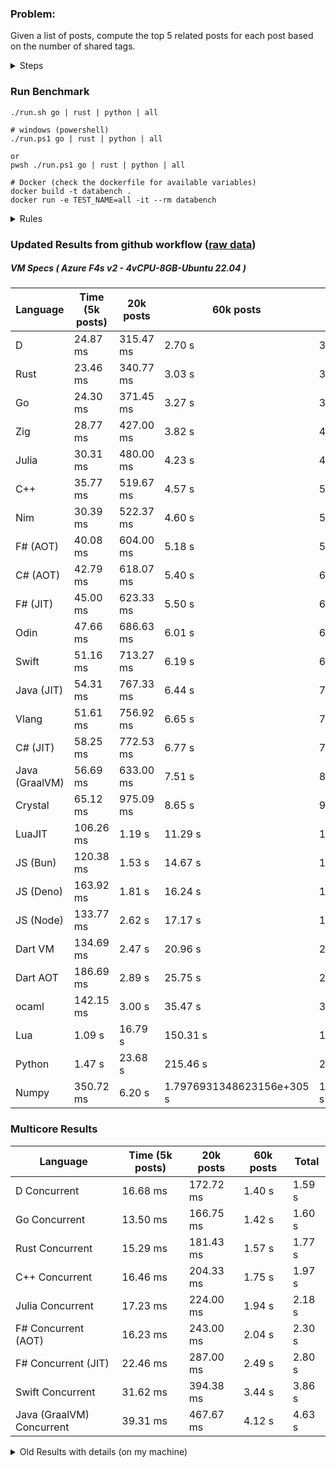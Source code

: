### Problem:

Given a list of posts, compute the top 5 related posts for each post based on the number of shared tags.

<details>
<summary> Steps </summary>

-   Read the posts JSON file.
-   Iterate over the posts and populate a map containing: `tag -> List<int>`, with the int representing the post index of each post with that tag.
-   Iterate over the posts and for each post:
    -   Create a map: `PostIndex -> int` to track the number of shared tags
    -   For each tag, Iterate over the posts that have that tag
    -   For each post, increment the shared tag count in the map.
-   Sort the related posts by the number of shared tags.
-   Write the top 5 related posts for each post to a new JSON file.
</details>

### Run Benchmark

```
./run.sh go | rust | python | all

# windows (powershell)
./run.ps1 go | rust | python | all

or
pwsh ./run.ps1 go | rust | python | all

# Docker (check the dockerfile for available variables)
docker build -t databench .
docker run -e TEST_NAME=all -it --rm databench
```

<details>
<summary> Rules </summary>

<h3>No:</h3>

-   FFI (including assembly inlining)
-   Unsafe code blocks
-   Custom benchmarking
-   Disabling runtime checks (bounds etc)
-   Specific hardware targeting
-   SIMD for single threaded solutions
-   Hardcoding number of posts
-   Lazy evaluation (Unless results are computed at runtime and timed)
-   Computation Caching

<h3>Must:</h3>

-   Support up to 100,000 posts
-   Support UTF8 strings
-   Parse json at runtime
-   Support up to 100 tags
-   Use a stable release of the compiler/runtime
-   Represent tags as strings
-   Be production ready
-   Use general purpose datastructures (not tailored for this benchmark)
-   Use less than 8GB of memory
</details>

### Updated Results from github workflow ([raw data](https://github.com/jinyus/related_post_gen/blob/main/raw_results.md))

##### VM Specs ( Azure F4s v2 - 4vCPU-8GB-Ubuntu 22.04 )

| Language       | Time (5k posts)                       | 20k posts                              | 60k posts                           | Total    |
| -------------- | ------------------------------------- | -------------------------------------- | ----------------------------------- | -------- |
| D | 24.87 ms | 315.47 ms | 2.70 s | 3.04 s |
| Rust | 23.46 ms | 340.77 ms | 3.03 s | 3.40 s |
| Go | 24.30 ms | 371.45 ms | 3.27 s | 3.66 s |
| Zig | 28.77 ms | 427.00 ms | 3.82 s | 4.27 s |
| Julia | 30.31 ms | 480.00 ms | 4.23 s | 4.74 s |
| C++ | 35.77 ms | 519.67 ms | 4.57 s | 5.12 s |
| Nim | 30.39 ms | 522.37 ms | 4.60 s | 5.16 s |
| F# (AOT) | 40.08 ms | 604.00 ms | 5.18 s | 5.83 s |
| C# (AOT) | 42.79 ms | 618.07 ms | 5.40 s | 6.06 s |
| F# (JIT) | 45.00 ms | 623.33 ms | 5.50 s | 6.17 s |
| Odin | 47.66 ms | 686.63 ms | 6.01 s | 6.74 s |
| Swift | 51.16 ms | 713.27 ms | 6.19 s | 6.96 s |
| Java (JIT) | 54.31 ms | 767.33 ms | 6.44 s | 7.26 s |
| Vlang | 51.61 ms | 756.92 ms | 6.65 s | 7.46 s |
| C# (JIT) | 58.25 ms | 772.53 ms | 6.77 s | 7.60 s |
| Java (GraalVM) | 56.69 ms | 633.00 ms | 7.51 s | 8.20 s |
| Crystal | 65.12 ms | 975.09 ms | 8.65 s | 9.69 s |
| LuaJIT | 106.26 ms | 1.19 s | 11.29 s | 12.58 s |
| JS (Bun) | 120.38 ms | 1.53 s | 14.67 s | 16.32 s |
| JS (Deno) | 163.92 ms | 1.81 s | 16.24 s | 18.21 s |
| JS (Node) | 133.77 ms | 2.62 s | 17.17 s | 19.92 s |
| Dart VM | 134.69 ms | 2.47 s | 20.96 s | 23.56 s |
| Dart AOT | 186.69 ms | 2.89 s | 25.75 s | 28.82 s |
| ocaml | 142.15 ms | 3.00 s | 35.47 s | 38.61 s |
| Lua | 1.09 s | 16.79 s | 150.31 s | 168.20 s |
| Python | 1.47 s | 23.68 s | 215.46 s | 240.60 s |
| Numpy | 350.72 ms | 6.20 s | 1.7976931348623156e+305 s | 1.7976931348623156e+305 s |

### Multicore Results

| Language       | Time (5k posts) | 20k posts        | 60k posts        | Total     |
| -------------- | --------------- | ---------------- | ---------------- | --------- |
| D Concurrent | 16.68 ms | 172.72 ms | 1.40 s | 1.59 s |
| Go Concurrent | 13.50 ms | 166.75 ms | 1.42 s | 1.60 s |
| Rust Concurrent | 15.29 ms | 181.43 ms | 1.57 s | 1.77 s |
| C++ Concurrent | 16.46 ms | 204.33 ms | 1.75 s | 1.97 s |
| Julia Concurrent | 17.23 ms | 224.00 ms | 1.94 s | 2.18 s |
| F# Concurrent (AOT) | 16.23 ms | 243.00 ms | 2.04 s | 2.30 s |
| F# Concurrent (JIT) | 22.46 ms | 287.00 ms | 2.49 s | 2.80 s |
| Swift Concurrent | 31.62 ms | 394.38 ms | 3.44 s | 3.86 s |
| Java (GraalVM) Concurrent | 39.31 ms | 467.67 ms | 4.12 s | 4.63 s |

<details>
<summary> Old Results with details (on my machine) </summary>

| Language   | Processing Time | Total (+ I/O) | Details                                                                                                                                                                                                                                                                                         |
| ---------- | --------------- | ------------- | ----------------------------------------------------------------------------------------------------------------------------------------------------------------------------------------------------------------------------------------------------------------------------------------------- |
| Rust       | -               | 4.5s          | Initial                                                                                                                                                                                                                                                                                         |
| Rust v2    | -               | 2.60s         | Replace std HashMap with fxHashMap by [phazer99](https://www.reddit.com/r/rust/comments/16plgok/comment/k1rtr4x/?utm_source=share&utm_medium=web2x&context=3)                                                                                                                                   |
| Rust v3    | -               | 1.28s         | Preallocate and reuse map and unstable sort by [vdrmn](https://www.reddit.com/r/rust/comments/16plgok/comment/k1rzo7g/?utm_source=share&utm_medium=web2x&context=3) and [Darksonn](https://www.reddit.com/r/rust/comments/16plgok/comment/k1rzwdx/?utm_source=share&utm_medium=web2x&context=3) |
| Rust v4    | -               | 0.13s         | Use Post index as key instead of Pointer and Binary Heap by [RB5009](https://www.reddit.com/r/rust/comments/16plgok/comment/k1s5ea0/?utm_source=share&utm_medium=web2x&context=3)                                                                                                               |
| Rust v5    | 38ms            | 52ms          | Rm hashing from loop and use vec[count] instead of map[index]count by RB5009                                                                                                                                                                                                                    |
| Rust v6    | 23ms            | 36ms          | Optimized Binary Heap Ops by [scottlamb](https://github.com/jinyus/related_post_gen/pull/12)                                                                                                                                                                                                    |
| Rust Rayon | 9ms             | 22ms          | Parallelize by [masmullin2000](https://github.com/jinyus/related_post_gen/pull/4)                                                                                                                                                                                                               |
| Rust Rayon | 8ms             | 22ms          | Remove comparison out of hot loop                                                                                                                                                                                                                                                               |
| ⠀          | ⠀               | ⠀             | ⠀                                                                                                                                                                                                                                                                                               |
| Go         | -               | 1.5s          | Initial                                                                                                                                                                                                                                                                                         |
| Go v2      | -               | 80ms          | Add rust optimizations                                                                                                                                                                                                                                                                          |
| Go v3      | 56ms            | 70ms          | Use goccy/go-json                                                                                                                                                                                                                                                                               |
| Go v3      | 34ms            | 55ms          | Use generic binaryheap by [DrBlury](https://github.com/jinyus/related_post_gen/pull/7)                                                                                                                                                                                                          |
| Go v4      | 26ms            | 50ms          | Replace binary heap with custom priority queue                                                                                                                                                                                                                                                  |
| Go v5      | 20ms            | 43ms          | Remove comparison out of hot loop                                                                                                                                                                                                                                                               |
| Go Con     | 10ms            | 33ms          | Go concurrency by [tirprox](https://github.com/jinyus/related_post_gen/pull/17) and [DrBlury](https://github.com/jinyus/related_post_gen/pull/8)                                                                                                                                                |
| Go Con v2  | 5ms             | 29ms          | Use arena, use waitgroup, rm binheap by [DrBlury](https://github.com/jinyus/related_post_gen/pull/20)                                                                                                                                                                                           |
| ⠀          | ⠀               | ⠀             | ⠀                                                                                                                                                                                                                                                                                               |
| Python     | -               | 7.81s         | Initial                                                                                                                                                                                                                                                                                         |
| Python v2  | 1.35s           | 1.53s         | Add rust optimizations by [dave-andersen](https://github.com/jinyus/related_post_gen/pull/10)                                                                                                                                                                                                   |
| Numpy      | 0.57s           | 0.85s         | Numpy implementation by [Copper280z](https://github.com/jinyus/related_post_gen/pull/11)                                                                                                                                                                                                        |
| ⠀          | ⠀               | ⠀             | ⠀                                                                                                                                                                                                                                                                                               |
| Crystal    | 50ms            | 96ms          | Inital w/ previous optimizations                                                                                                                                                                                                                                                                |
| Crystal v2 | 33ms            | 72ms          | Replace binary heap with custom priority queue                                                                                                                                                                                                                                                  |
| ⠀          | ⠀               | ⠀             | ⠀                                                                                                                                                                                                                                                                                               |
| Odin       | 110ms           | 397ms         | Ported from golang code                                                                                                                                                                                                                                                                         |
| Odin v2    | 104ms           | 404ms         | Remove comparison out of hot loop                                                                                                                                                                                                                                                               |
| ⠀          | ⠀               | ⠀             | ⠀                                                                                                                                                                                                                                                                                               |
| Dart VM    | 125ms           | 530ms         | Ported from golang code                                                                                                                                                                                                                                                                         |
| Dart bin   | 274ms           | 360ms         | Compiled executable                                                                                                                                                                                                                                                                             |
| ⠀          | ⠀               | ⠀             | ⠀                                                                                                                                                                                                                                                                                               |
| Vlang      | 339ms           | 560ms         | Ported from golang code                                                                                                                                                                                                                                                                         |
| ⠀          | ⠀               | ⠀             | ⠀                                                                                                                                                                                                                                                                                               |
| Zig        | 80ms            | 110ms         | Provided by [akhildevelops](https://github.com/jinyus/related_post_gen/pull/30)                                                                                                                                                                                                                 |

</details>